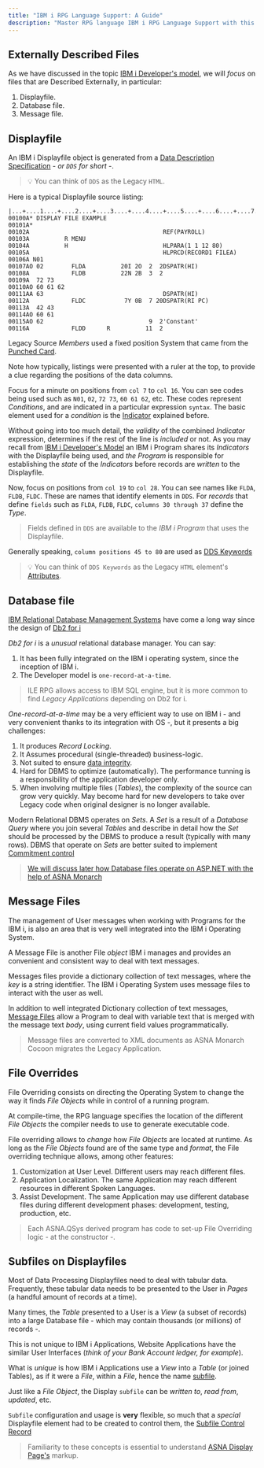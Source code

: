 ```yaml
---
title: "IBM i RPG Language Support: A Guide"
description: "Master RPG language IBM i RPG Language Support with this guide. Learn to create, organize, and optimize your RPG files for better application development."
---
```


## Externally Described Files
As we have discussed in the topic [IBM i Developer's model](/concepts/background/ibmi-developer-model.html), we will *focus* on files that are Described Externally, in particular:
1. Displayfile.
2. Database file.
3. Message file. 

## Displayfile
An IBM i Displayfile object is generated from a [Data Description Specification](https://www.ibm.com/docs/en/i/7.2?topic=dds-display-files) - *or `DDS` for short* -.

>&#128161; You can think of `DDS` as the Legacy `HTML`.

Here is a typical Displayfile source listing:

```
|...+....1....+....2....+....3....+....4....+....5....+....6....+....7....+....8
00100A* DISPLAY FILE EXAMPLE
00101A*
00102A                                      REF(PAYROLL)
00103A          R MENU
00104A          H                           HLPARA(1 1 12 80)
00105A                                      HLPRCD(RECORD1 FILEA)
00106A N01
00107AO 02        FLDA          20I 2O  2  2DSPATR(HI)
00108A            FLDB          22N 2B  3  2
00109A  72 73
00110AO 60 61 62
00111AA 63                                  DSPATR(HI)
00112A            FLDC           7Y 0B  7 20DSPATR(RI PC)
00113A  42 43
00114AO 60 61
00115AO 62                              9  2'Constant'
00116A            FLDD      R          11  2
```
Legacy Source *Members* used a fixed position System that came from the [Punched Card](https://en.wikipedia.org/wiki/Computer_programming_in_the_punched_card_era).

Note how typically, listings were presented with a ruler at the top, to provide a clue regarding the positions of the data columns.

Focus for a minute on positions from `col 7` to `col 16`. You can see codes being used such as `N01`, `02`, `72 73`, `60 61 62`, etc. These codes represent *Conditions*, and are indicated in a particular expression `syntax`. The basic element used for a *condition* is the [Indicator](/concepts/background/ibmi-developer-model.html) explained before.

Without going into too much detail, the *validity* of the combined *Indicator* expression, determines if the rest of the line is *included* or not. As you may recall from [IBM i Developer's Model](/concepts/background/ibmi-developer-model.html) an IBM i Program shares its *Indicators* with the Displayfile being used, and *the Program* is responsible for establishing the *state* of the *Indicators* before records are *written* to the Displayfile. 

Now, focus on positions from `col 19` to `col 28`. You can see names like `FLDA`, `FLDB`, `FLDC`. These are names that identify elements in `DDS`. For *records* that define `fields` such as `FLDA`, `FLDB`, `FLDC`, `columns 30 through 37` define the *Type*. 

>Fields defined in `DDS` are available to the *IBM i Program* that uses the Displayfile.

Generally speaking, `column positions 45 to 80` are used as [DDS Keywords](https://www.ibm.com/docs/en/i/7.2?topic=ddf-dds-keyword-entries-display-files-positions-45-through-80)

>&#128161; You can think of `DDS Keywords` as the Legacy `HTML` element's [Attributes](https://en.wikipedia.org/wiki/HTML_attribute#).


## Database file
[IBM Relational Database Management Systems](https://en.wikipedia.org/wiki/SQL#History) have come a long way since the design of [Db2 for i](https://www.ibm.com/docs/en/i/7.3?topic=programming-database-file-concepts)

*Db2 for i* is a *unusual* relational database manager. You can say:
1. It has been fully integrated on the IBM i operating system, since the inception of IBM i.
2. The Developer model is `one-record-at-a-time`.

>ILE RPG allows access to IBM SQL engine, but it is more common to find *Legacy Applications* depending on Db2 for i.  

*One-record-at-a-time* may be a very efficient way to use on IBM i - and very convenient thanks to its integration with OS -, but it presents a big challenges: 

1. It produces *Record Locking*.
2. It Assumes procedural (single-threaded) business-logic.
3. Not suited to ensure [data integrity](https://en.wikipedia.org/wiki/Data_integrity).
4. Hard for DBMS to optimize (automatically). The performance tunning is a responsibility of the application developer only.
5. When involving multiple files (*Tables*), the complexity of the source can grow very quickly. May become hard for new developers to take over Legacy code when original designer is no longer available.

Modern Relational DBMS operates on *Sets*. A *Set* is a result of a *Database Query* where you join several *Tables* and describe in detail how the *Set* should be processed by the DBMS to produce a result (typically with many rows). DBMS that operate on *Sets* are better suited to implement [Commitment control](https://www.ibm.com/docs/en/i/7.1?topic=database-commitment-control) 

>[We will discuss later how Database files operate on ASP.NET with the help of ASNA Monarch](/concepts/architecture/asna-qsys.html)

## Message Files
The management of User messages when working with Programs for the IBM i, is also an area that is very well integrated into the IBM i Operating System.

A Message File is another File *object* IBM i manages and provides an convenient and consistent way to deal with text messages.

Messages files provide a dictionary collection of text messages, where the *key* is a string identifier. The IBM i Operating System uses message files to interact with the user as well.

In addition to well integrated Dictionary collection of text messages, [Message Files](/concepts/user-interface/qsys-expo-messagefile.html) allow a Program to deal with variable text that is merged with the message text *body*, using current field values programmatically.

>Message files are converted to XML documents as ASNA Monarch Cocoon migrates the Legacy Application.

## File Overrides
File Overriding consists on directing the Operating System to change the way it finds *File Objects* while in control of a running program.

At compile-time, the RPG language specifies the location of the different *File Objects* the compiler needs to use to generate executable code.

File overriding allows to *change* how *File Objects* are located at runtime. As long as the *File Objects* found are of the same type and *format*, the File overriding technique allows, among other features:
1. Customization at User Level. Different users may reach different files.
2. Application Localization. The same Application may reach different resources in different Spoken Languages. 
3. Assist Development. The same Application may use different database files during different development phases: development, testing, production, etc.

>Each ASNA.QSys derived program has code to set-up File Overriding logic - at the constructor -.

## Subfiles on Displayfiles

Most of Data Processing Displayfiles need to deal with tabular data. Frequently, these tabular data needs to be presented to the User in *Pages* (a handful amount of records at a time).

Many times, the *Table* presented to a User is a *View* (a subset of records) into a large Database file - which may contain thousands (or millions) of records -.

This is not unique to IBM i Applications, Website Applications have the similar User Interfaces (*think of your Bank Account ledger, for example*).

What is *unique* is how IBM i Applications use a *View* into a *Table* (or joined Tables), as if it were a *File*, within a *File*, hence the name [subfile](https://www.ibm.com/docs/en/i/7.1?topic=80-sfl-subfile-keyword-display-files).

Just like a *File Object*, the Display `subfile` can be *written to*, *read from*, *updated*, etc. 

`Subfile` configuration and usage is **very** flexible, so much that a *special* Displayfile element had to be created to control them, the [Subfile Control Record](https://www.ibm.com/docs/en/i/7.1?topic=80-sflctl-subfile-control-keyword-display-files)

>Familiarity to these concepts is essential to understand  [ASNA Display Page's](/concepts/user-interface/qsys-expo-display-pages.html) markup.